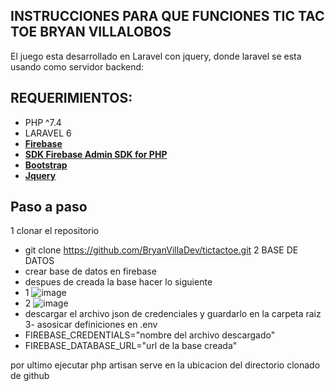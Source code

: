 

## INSTRUCCIONES PARA QUE FUNCIONES TIC TAC TOE BRYAN VILLALOBOS

El juego esta desarrollado en Laravel con jquery, donde laravel se esta usando como servidor backend:
## REQUERIMIENTOS:
- PHP ^7.4
- LARAVEL 6
- **[Firebase](https://firebase.google.com/?hl=es-419&gclid=Cj0KCQjwmPSSBhCNARIsAH3cYgbKVgrktGcaD6fjyOLBYK_57i61q077wf0uAZ7UyoBIXWSInwwDHE0aAuhHEALw_wcB&gclsrc=aw.ds)**
- **[SDK Firebase Admin SDK for PHP](https://firebase-php.readthedocs.io/en/stable/realtime-database.html#queries)**
- **[Bootstrap](https://getbootstrap.com/docs/5.1/components/navbar/)**
- **[Jquery](https://jquery.com/)**


## Paso a paso

1  clonar el repositorio 
- git clone https://github.com/BryanVillaDev/tictactoe.git
2 BASE DE DATOS
- crear base de datos en firebase
- despues de creada la base hacer lo siguiente
- 1 ![image](https://user-images.githubusercontent.com/80850130/163855754-7b9aac7a-0b6a-4e5f-b4ed-340ffb57e7fc.png)
- 2 ![image](https://user-images.githubusercontent.com/80850130/163855857-20e47b1f-c31c-4881-a0f7-3677d0a7ffc1.png)
- descargar el archivo json de credenciales y guardarlo en la carpeta raiz
3- asosicar definiciones en .env 
- FIREBASE_CREDENTIALS="nombre del archivo descargado"
- FIREBASE_DATABASE_URL="url de la base creada"
 
 por ultimo ejecutar php artisan serve en la ubicacion del directorio clonado de github

